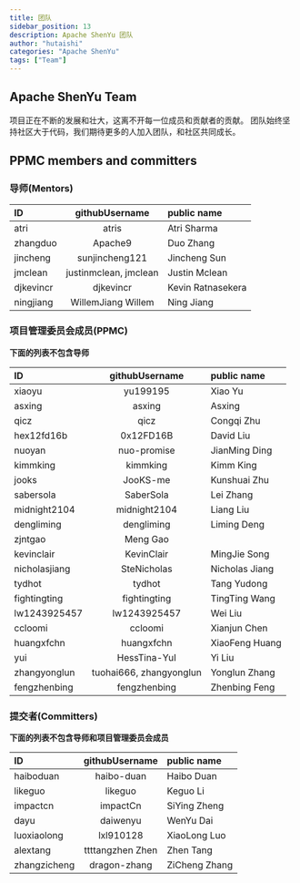 ```yaml
---
title: 团队
sidebar_position: 13
description: Apache ShenYu 团队
author: "hutaishi"
categories: "Apache ShenYu"
tags: ["Team"]
---
```



## Apache ShenYu Team 
项目正在不断的发展和壮大，这离不开每一位成员和贡献者的贡献。
团队始终坚持社区大于代码，我们期待更多的人加入团队，和社区共同成长。

## PPMC members and committers

### 导师(Mentors)

| ID                          |    githubUsername	    | public name                         |
|:----------------------------|:---------------------:|:------------------------------------|
| atri                        |         atris         | Atri Sharma                         |
| zhangduo                    |        Apache9        | Duo Zhang                           |
| jincheng                    |    sunjincheng121     | Jincheng Sun                        |
| jmclean                     | justinmclean, jmclean | Justin Mclean                       |
| djkevincr                   |       djkevincr       | Kevin Ratnasekera                   |
| ningjiang                   |  WillemJiang Willem   | Ning Jiang                          |


### 项目管理委员会成员(PPMC)
**下面的列表不包含导师**

| ID                                       |     githubUsername	     | public name                                      |
|:-----------------------------------------|:-----------------------:|:-------------------------------------------------|
| xiaoyu                                   |        yu199195         | Xiao Yu                                          |
| asxing                                   |         asxing          | Asxing                                           |
| qicz                                     |          qicz           | Congqi Zhu                                       |
| hex12fd16b                               |        0x12FD16B        | David Liu                                        |
| nuoyan                                   |       nuo-promise       | JianMing Ding                                    |
| kimmking                                 |        kimmking         | Kimm King                                        |
| jooks                                    |        JooKS-me         | Kunshuai Zhu                                     |
| sabersola                                |        SaberSola        | Lei Zhang                                        |
| midnight2104                             |      midnight2104       | Liang Liu                                        |
| dengliming                               |       dengliming        | Liming Deng                                      |
| zjntgao                                  |        Meng Gao         |                                                  |
| kevinclair                               |       KevinClair        | MingJie Song                                     |
| nicholasjiang                            |       SteNicholas       | Nicholas Jiang                                   |
| tydhot                                   |         tydhot          | Tang Yudong                                      |
| fightingting                             |      fightingting       | TingTing Wang                                    |
| lw1243925457                             |      lw1243925457       | Wei Liu                                          |
| ccloomi                                  |         ccloomi         | Xianjun Chen                                     |
| huangxfchn                               |       huangxfchn        | XiaoFeng Huang                                   |
| yui                                      |      HessTina-YuI       | Yi Liu                                           |
| zhangyonglun                             | tuohai666, zhangyonglun | Yonglun Zhang                                    |
| fengzhenbing                             |      fengzhenbing       | Zhenbing Feng                                    |


### 提交者(Committers)
**下面的列表不包含导师和项目管理委员会成员**

| ID                                        |            githubUsername	            | public name               |
|:------------------------------------------|:-------------------------------------:|:--------------------------|
| haiboduan                                 |              haibo-duan               | Haibo Duan                |
| likeguo                                   |                likeguo                | Keguo Li                  |
| impactcn                                  |               impactCn                | SiYing Zheng              |
| dayu                                      |               daiwenyu                | WenYu Dai                 |
| luoxiaolong                               |               lxl910128               | XiaoLong Luo              |
| alextang                                  |      ttttangzhen	Zhen                 | Zhen Tang                 |
| zhangzicheng                              |             dragon-zhang              | ZiCheng Zhang             |


